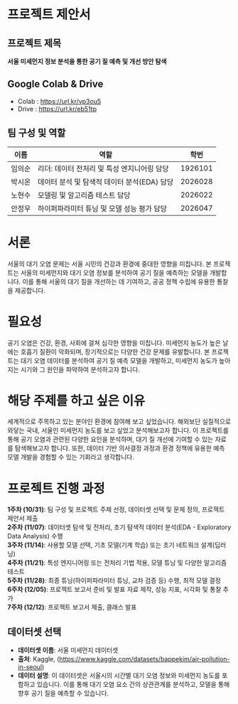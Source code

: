 # 프로젝트 제안서

## 프로젝트 제목
**서울 미세먼지 정보 분석을 통한 공기 질 예측 및 개선 방안 탐색**

## Google Colab & Drive
- Colab : https://url.kr/vp3ou5
- Drive : https://url.kr/eb51tp

## 팀 구성 및 역할
| 이름      | 역할                                      | 학번    |
|-----------|------------------------------------------|---------|
| 임의순    | 리더: 데이터 전처리 및 특성 엔지니어링 담당 | 1926101 |
| 박시온    | 데이터 분석 및 탐색적 데이터 분석(EDA) 담당 | 2026028 |
| 노현수    | 모델링 및 알고리즘 테스트 담당           | 2026022 |
| 안정우    | 하이퍼파라미터 튜닝 및 모델 성능 평가 담당 | 2026047 |

# 서론
서울의 대기 오염 문제는 서울 시민의 건강과 환경에 중대한 영향을 미칩니다.
본 프로젝트는 서울의 미세먼지와 대기 오염 정보를 분석하여 공기 질을 예측하는 모델을 개발합니다.
이를 통해 서울의 대기 질을 개선하는 데 기여하고, 공공 정책 수립에 유용한 통찰을 제공합니다.

# 필요성
공기 오염은 건강, 환경, 사회에 걸쳐 심각한 영향을 미칩니다.
미세먼지 농도가 높은 날에는 호흡기 질환이 악화되며, 장기적으로는 다양한 건강 문제를 유발합니다.
본 프로젝트는 대기 오염 데이터를 분석하여 공기 질 예측 모델을 개발하고, 
미세먼지 농도가 높아지는 시기와 그 원인을 파악하여 분석하고자 합니다.

# 해당 주제를 하고 싶은 이유
세계적으로 주목하고 있는 분야인 환경에 참여해 보고 싶었습니다.
해외보단 실질적으로 와닿는 국내, 서울인 미세먼지 농도를 보고 싶었고 분석해보고자 합니다.
이 프로젝트를 통해 공기 오염과 관련된 다양한 요인을 분석하며, 대기 질 개선에 기여할 수 있는 자료를 탐색해보고자 합니다. 또한, 데이터 기반 의사결정 과정과 환경 정책에 유용한 예측 모델 개발을 경험할 수 있는 기회라고 생각합니다.

# 프로젝트 진행 과정

**1주차 (10/31)**: 팀 구성 및 프로젝트 주제 선정, 데이터셋 선택 및 문제 정의, 프로젝트 제안서 제출  
**2주차 (11/07)**: 데이터셋 탐색 및 전처리, 초기 탐색적 데이터 분석(EDA - Exploratory Data Analysis) 수행  
**3주차 (11/14)**: 사용할 모델 선택, 기초 모델(기계 학습) 또는 초기 네트워크 설계(딥러닝)  
**4주차 (11/21)**: 특성 엔지니어링 또는 전처리 기법 적용, 모델 튜닝 및 다양한 알고리즘 테스트  
**5주차 (11/28)**: 최종 튜닝(하이퍼파라미터 튜닝, 교차 검증 등) 수행, 최적 모델 결정  
**6주차 (12/05)**: 프로젝트 보고서 준비 및 발표 자료 제작, 성능 지표, 시각화 및 통찰 추가  
**7주차 (12/12)**: 프로젝트 보고서 제출, 클래스 발표  

## 데이터셋 선택
- **데이터셋 이름**: 서울 미세먼지 데이터셋
- **출처**: Kaggle, (https://www.kaggle.com/datasets/bappekim/air-pollution-in-seoul)
- **데이터 설명**: 이 데이터셋은 서울시의 시간별 대기 오염 정보와 미세먼지 농도를 포함하고 있습니다. 이를 통해 대기 오염 요소 간의 상관관계를 분석하고, 모델을 통해 향후 공기 질을 예측할 수 있습니다.